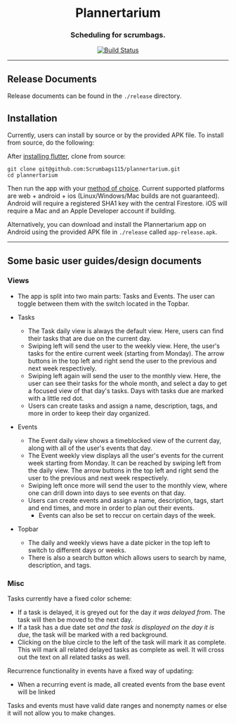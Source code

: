 <div align="center">
<h1>Plannertarium</h1>
<h3>Scheduling for scrumbags.</h3>
<a href="https://github.com/Scrumbags115/plannertarium/actions"><img src="https://github.com/Scrumbags115/plannertarium/workflows/plannertarium-tests/badge.svg" alt="Build Status"></a>
</div>

---
## Release Documents
Release documents can be found in the `./release` directory.

## Installation
Currently, users can install by source or by the provided APK file. To install from source, do the following:

After [installing flutter](https://docs.flutter.dev/get-started/install), clone from source:
```shell
git clone git@github.com:Scrumbags115/plannertarium.git
cd plannertarium
```
Then run the app with your [method of choice](https://docs.flutter.dev/get-started/test-drive). Current supported platforms are web + android + ios (Linux/Windows/Mac builds are not guaranteed).
Android will require a registered SHA1 key with the central Firestore. iOS will require a Mac and an Apple Developer account if building.

Alternatively, you can download and install the Plannertarium app on Android using the provided APK file in `./release` called `app-release.apk`.

---
## Some basic user guides/design documents
### Views
- The app is split into two main parts: Tasks and Events. The user can toggle between them with the switch located in the Topbar.
- Tasks
  - The Task daily view is always the default view. Here, users can find their tasks that are due on the current day.
  - Swiping left will send the user to the weekly view. Here, the user's tasks for the entire current week (starting from Monday). The arrow buttons in the top left and right send the user to the previous and next week respectively.
  - Swiping left again will send the user to the monthly view. Here, the user can see their tasks for the whole month, and select a day to get a focused view of that day's tasks. Days with tasks due are marked with a little red dot.
  - Users can create tasks and assign a name, description, tags, and more in order to keep their day organized. 
 
- Events
  - The Event daily view shows a timeblocked view of the current day, along with all of the user's events that day.
  - The Event weekly view displays all the user's events for the current week starting from Monday. It can be reached by swiping left from the daily view. The arrow buttons in the top left and right send the user to the previous and next week respectively.
  - Swiping left once more will send the user to the monthly view, where one can drill down into days to see events on that day.
  - Users can create events and assign a name, description, tags, start and end times, and more in order to plan out their events.
    - Events can also be set to reccur on certain days of the week.
 
- Topbar
  - The daily and weekly views have a date picker in the top left to switch to different days or weeks.
  - There is also a search button which allows users to search by name, description, and tags.

### Misc
Tasks currently have a fixed color scheme:
- If a task is delayed, it is greyed out for the day *it was delayed from*. The task will then be moved to the next day.
- If a task has a due date set *and the task is displayed on the day it is due*, the task will be marked with a red background.
- Clicking on the blue circle to the left of the task will mark it as complete. This will mark all related delayed tasks as complete as well. It will cross out the text on all related tasks as well.

Recurrence functionality in events have a fixed way of updating:
- When a recurring event is made, all created events from the base event will be linked

Tasks and events must have valid date ranges and nonempty names or else it will not allow you to make changes.
